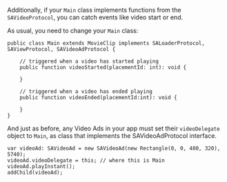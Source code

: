 Additionally, if your `Main` class implements functions from the `SAVideoProtocol`, you can catch events like video start or end.

As usual, you need to change your `Main` class:

```
public class Main extends MovieClip implements SALoaderProtocol, SAViewProtocol, SAVideoAdProtocol {
	
	// triggered when a video has started playing
	public function videoStarted(placementId: int): void {

	}

	// triggered when a video has ended playing
	public function videoEnded(placementId:int): void {

	}
}
```

And just as before, any Video Ads in your app must set their `videoDelegate` object to `Main`, as class that implements the SAVideoAdProtocol interface.

```
var videoAd: SAVideoAd = new SAVideoAd(new Rectangle(0, 0, 480, 320), 5740);
videoAd.videoDelegate = this; // where this is Main
videoAd.playInstant();
addChild(videoAd);

```